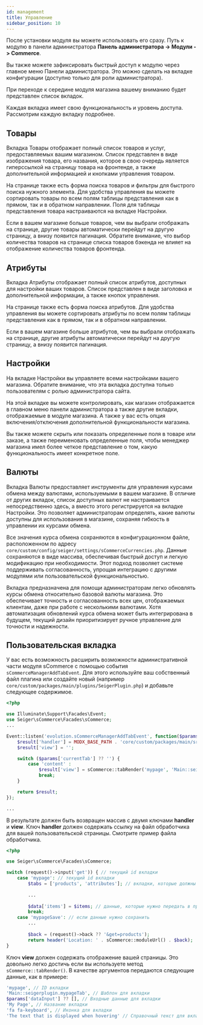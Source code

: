 ```yaml
---
id: management
title: Управление
sidebar_position: 10
---
```


После установки модуля вы можете использовать его сразу. Путь к модулю в 
панели администратора **Панель администратора -> Модули -> Commerce**.

Вы также можете зафиксировать быстрый доступ к модулю через главное меню Панели администратора. 
Это можно сделать на вкладке конфигурации (доступно только для роли администратора).

При переходе к середине модуля магазина вашему вниманию будет представлен список вкладок.

Каждая вкладка имеет свою функциональность и уровень доступа. Рассмотрим каждую вкладку подробнее.

## Товары

Вкладка Товары отображает полный список товаров и услуг, предоставляемых вашим магазином.
Список представлен в виде изображения товара, его названия, которое в свою очередь является
гиперссылкой на страницу товара на фронтенде, а также дополнительной информацией и кнопками управления товаром.

На странице также есть форма поиска товаров и фильтры для быстрого поиска нужного
элемента. Для удобства управления вы можете сортировать товары по всем полям таблицы представления
как в прямом, так и в обратном направлении. Поля для таблицы представления товара
настраиваются на вкладке Настройки.

Если в вашем магазине больше товаров, чем вы выбрали отображать на странице, другие товары
автоматически перейдут на другую страницу, а внизу появится пагинация.
Обратите внимание, что выбор количества товаров на странице списка товаров бэкенда
не влияет на отображение количества товаров фронтенда.

## Атрибуты

Вкладка Атрибуты отображает полный список атрибутов, доступных для настройки ваших товаров.
Список представлен в виде заголовка и дополнительной информации, а также кнопок управления.

На странице также есть форма поиска атрибутов. Для удобства управления вы можете сортировать атрибуты по всем полям таблицы представления
как в прямом, так и в обратном направлении.

Если в вашем магазине больше атрибутов, чем вы выбрали отображать на странице, другие атрибуты
автоматически перейдут на другую страницу, а внизу появится пагинация.

## Настройки

На вкладке Настройки вы управляете всеми настройками вашего магазина. Обратите внимание, что эта вкладка
доступна только пользователям с ролью администратора сайта.

На этой вкладке вы можете контролировать, как магазин отображается в главном меню панели администратора
а также другие вкладки, отображаемые в модуле магазина. А также у вас есть опция включения/отключения
дополнительной функциональности магазина.

Вы также можете скрыть или показать определенные поля в товаре или заказе, а также
переименовать определенные поля, чтобы менеджер магазина имел более четкое представление о том, какую
функциональность имеет конкретное поле.

## Валюты

Вкладка Валюты предоставляет инструменты для управления курсами обмена между валютами,
используемыми в вашем магазине. В отличие от других вкладок, список доступных валют не настраивается
непосредственно здесь, а вместо этого регистрируется на вкладке Настройки. Это позволяет администраторам
определять, какие валюты доступны для использования в магазине, сохраняя гибкость
в управлении их курсами обмена.

Все значения курса обмена сохраняются в конфигурационном файле, расположенном по адресу
`core/custom/config/seiger/settings/sCommerceCurrencies.php`. Данные сохраняются в виде
массива, обеспечивая быстрый доступ и легкую модификацию при необходимости. Этот подход позволяет
системе поддерживать согласованность, упрощая интеграцию с другими модулями или
пользовательской функциональностью.

Вкладка предназначена для помощи администраторам легко обновлять курсы обмена относительно
базовой валюты магазина. Это обеспечивает точность и согласованность всех цен, отображаемых клиентам,
даже при работе с несколькими валютами. Хотя автоматизация обновлений курса обмена может быть интегрирована в будущем,
текущий дизайн приоритизирует ручное управление для точности и надежности.

## Пользовательская вкладка

У вас есть возможность расширить возможности административной части модуля sCommerce
с помощью события `sCommerceManagerAddTabEvent`. Для этого используйте ваш собственный файл плагина или создайте
новый (например `core/custom/packages/main/plugins/SeigerPlugin.php`) и добавьте следующее содержимое.

```php
<?php

use Illuminate\Support\Facades\Event;
use Seiger\sCommerce\Facades\sCommerce;
...

Event::listen('evolution.sCommerceManagerAddTabEvent', function($params) {
    $result['handler'] = MODX_BASE_PATH . 'core/custom/packages/main/src/Controllers/SeigerPluginCommerceHandler.php';
    $result['view'] = '';

    switch ($params['currentTab'] ?? '') {
        case 'content' :
            $result['view'] = sCommerce::tabRender('mypage', 'Main::seigerplugin.mypageTab', $params['dataInput'] ?? [], 'My Page', 'fa fa-keyboard', 'The text that is displayed when hovering');
            break;
    }

    return $result;
});

...
```

В результате должен быть возвращен массив с двумя ключами **handler** и **view**.
Ключ **handler** должен содержать ссылку на файл обработчика для вашей пользовательской страницы.
Смотрите пример файла обработчика.

```php
<?php

use Seiger\sCommerce\Facades\sCommerce;

switch (request()->input('get')) { // текущий id вкладки
    case 'mypage': // текущий id вкладки
        $tabs = ['products', 'attributes']; // вкладки, которые должны отображаться при показе этой вкладки
        
        ...
        
        $data['items'] = $items; // данные, которые нужно передать в представление
        break;
    case 'mypageSave': // если данные нужно сохранить
        ...
        
        $back = (request()->back ?? '&get=products');
        return header('Location: ' . sCommerce::moduleUrl() . $back);
}
```

Ключ **view** должен содержать отображение вашей страницы. Это довольно легко достичь
если вы используете метод `sCommerce::tabRender()`. В качестве аргументов передаются следующие данные,
как в примере:

```php
'mypage', // ID вкладки
'Main::seigerplugin.mypageTab', // Шаблон для вкладки
$params['dataInput'] ?? [], // Входные данные для вкладки
'My Page', // Название вкладки
'fa fa-keyboard', // Иконка для вкладки
'The text that is displayed when hovering' // Справочный текст для вкладки
```
